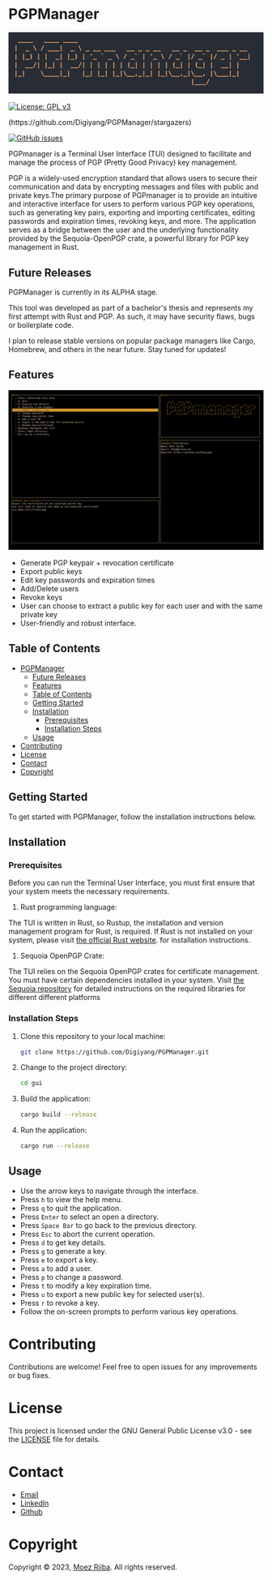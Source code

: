 # PGPManager
![Banner](banner.jpg)

[![License: GPL v3](https://img.shields.io/badge/License-GPLv3-blue.svg)](https://www.gnu.org/licenses/gpl-3.0)
<!-- [![GitHub stars](https://img.shields.io/github/stars/Digiyang/PGPManager.svg)] -->(https://github.com/Digiyang/PGPManager/stargazers)
<!-- [![GitHub forks](https://img.shields.io/github/forks/Digiyang/PGPManager.svg)](https://github.com/Digiyang/PGPManager/network) -->
[![GitHub issues](https://img.shields.io/github/issues/Digiyang/PGPManager.svg)](https://github.com/Digiyang/PGPManager/issues)

PGPmanager is a Terminal User Interface (TUI) designed to facilitate and manage the process of PGP (Pretty Good Privacy) key management.

PGP is a widely-used encryption standard that allows users to secure their communication and data by encrypting messages and files with public and private keys.The primary purpose of PGPmanager is to provide an intuitive and interactive interface for users to perform various PGP key operations, such as generating key pairs, exporting and importing certificates, editing passwords and expiration times, revoking keys, and more. The application serves as a bridge between the user and the underlying functionality provided by the Sequoia-OpenPGP crate, a powerful library for PGP key management in Rust.

## Future Releases

PGPManager is currently in its ALPHA stage. 

This tool was developed as part of a bachelor's thesis and represents my first attempt with Rust and PGP. As such, it may have security flaws, bugs or boilerplate code.

I plan to release stable versions on popular package managers like Cargo, Homebrew, and others in the near future. Stay tuned for updates!
## Features
![help](help.png)

- Generate PGP keypair + revocation certificate
- Export public keys
- Edit key passwords and expiration times
- Add/Delete users
- Revoke keys
- User can choose to extract a public key for each user and with the same private key 
- User-friendly and robust interface.

## Table of Contents

- [PGPManager](#pgpmanager)
  - [Future Releases](#future-releases)
  - [Features](#features)
  - [Table of Contents](#table-of-contents)
  - [Getting Started](#getting-started)
  - [Installation](#installation)
    - [Prerequisites](#prerequisites)
    - [Installation Steps](#installation-steps)
  - [Usage](#usage)
- [Contributing](#contributing)
- [License](#license)
- [Contact](#contact)
- [Copyright](#copyright)

## Getting Started

To get started with PGPManager, follow the installation instructions below.

## Installation

### Prerequisites

Before you can run the Terminal User Interface, you must first ensure that your system meets the necessary requirements.

1. Rust programming language:

The TUI is written in Rust, so Rustup, the installation and version management program for Rust, is required. If Rust is not installed on your system, please visit [the official Rust website](https://www.rust-lang.org/). for installation instructions.

1. Sequoia OpenPGP Crate:

The TUI relies on the Sequoia OpenPGP crates for certificate management. You must have certain dependencies installed in your system. Visit [the Sequoia repository](https://gitlab.com/sequoia-pgp/sequoia) for detailed instructions on the required libraries for different
different platforms

### Installation Steps

1. Clone this repository to your local machine:

   ```bash
   git clone https://github.com/Digiyang/PGPManager.git
   ```

2. Change to the project directory:

   ```bash
   cd gui
   ```

3. Build the application:
      ```bash
      cargo build --release
      ```

4. Run the application:
      ```bash
      cargo run --release
      ```
## Usage
- Use the arrow keys to navigate through the interface.
- Press `h` to view the help menu.
- Press `q` to quit the application.
- Press `Enter` to select an open a directory.
- Press `Space Bar` to go back to the previous directory.
- Press `Esc` to abort the current operation.
- Press `d` to get key details.
- Press `g` to generate a key.
- Press `e` to export a key.
- Press `a` to add a user.
- Press `p` to change a password.
- Press `t` to modify a key expiration time.
- Press `u` to export a new public key for selected user(s).
- Press `r` to revoke a key.
- Follow the on-screen prompts to perform various key operations.
# Contributing
Contributions are welcome! Feel free to open issues for any improvements or bug fixes.

# License
This project is licensed under the GNU General Public License v3.0 - see the [LICENSE](LICENSE) file for details.

# Contact
- [Email](mailto:Zeom@proton.me)
- [LinkedIn](https://www.linkedin.com/in/moez-rjiba-1a3ab21a2/)
- [Github](github.com/Digiyang)

# Copyright
Copyright © 2023, [Moez Rjiba](mailto:Zeom@proton.me). All rights reserved.
